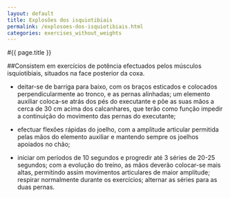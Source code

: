 ```yaml
---
layout: default
title: Explosões dos isquiotibiais
permalink: /explosoes-dos-isquiotibiais.html
categories: exercises_without_weights
---
```


#{{ page.title }}

##Consistem em exercícios de potência efectuados pelos músculos isquiotibiais, situados na face posterior da coxa.

* deitar-se de barriga para baixo, com os braços esticados e colocados perpendicularmente ao tronco, e as pernas alinhadas; um elemento auxiliar coloca-se atrás dos pés do executante e põe as suas mãos a cerca de 30 cm acima dos calcanhares, que terão como função impedir a continuição do movimento das pernas do executante;

* efectuar flexões rápidas do joelho, com a amplitude articular permitida pelas mãos do elemento auxiliar e mantendo sempre os joelhos apoiados no chão;

* iniciar om períodos de 10 segundos e progredir até 3 séries de 20-25 segundos; com a evolução do treino, as mãos deverão colocar-se mais altas, permitindo assim movimentos articulares de maior amplitude; respirar normalmente durante os exercícios; alternar as séries para as duas pernas.
